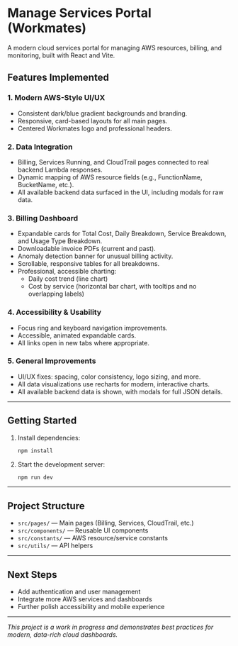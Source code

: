 # Manage Services Portal (Workmates)

A modern cloud services portal for managing AWS resources, billing, and monitoring, built with React and Vite.

## Features Implemented

### 1. Modern AWS-Style UI/UX
- Consistent dark/blue gradient backgrounds and branding.
- Responsive, card-based layouts for all main pages.
- Centered Workmates logo and professional headers.

### 2. Data Integration
- Billing, Services Running, and CloudTrail pages connected to real backend Lambda responses.
- Dynamic mapping of AWS resource fields (e.g., FunctionName, BucketName, etc.).
- All available backend data surfaced in the UI, including modals for raw data.

### 3. Billing Dashboard
- Expandable cards for Total Cost, Daily Breakdown, Service Breakdown, and Usage Type Breakdown.
- Downloadable invoice PDFs (current and past).
- Anomaly detection banner for unusual billing activity.
- Scrollable, responsive tables for all breakdowns.
- Professional, accessible charting:
  - Daily cost trend (line chart)
  - Cost by service (horizontal bar chart, with tooltips and no overlapping labels)

### 4. Accessibility & Usability
- Focus ring and keyboard navigation improvements.
- Accessible, animated expandable cards.
- All links open in new tabs where appropriate.

### 5. General Improvements
- UI/UX fixes: spacing, color consistency, logo sizing, and more.
- All data visualizations use recharts for modern, interactive charts.
- All available backend data is shown, with modals for full JSON details.

---

## Getting Started

1. Install dependencies:
   ```bash
   npm install
   ```
2. Start the development server:
   ```bash
   npm run dev
   ```

---

## Project Structure
- `src/pages/` — Main pages (Billing, Services, CloudTrail, etc.)
- `src/components/` — Reusable UI components
- `src/constants/` — AWS resource/service constants
- `src/utils/` — API helpers

---

## Next Steps
- Add authentication and user management
- Integrate more AWS services and dashboards
- Further polish accessibility and mobile experience

---

*This project is a work in progress and demonstrates best practices for modern, data-rich cloud dashboards.*
